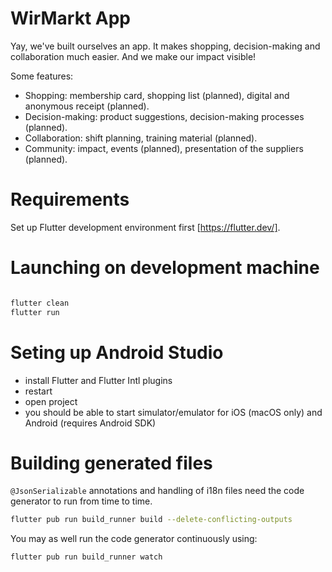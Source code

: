 # WirMarkt App

Yay, we've built ourselves an app. It makes shopping, decision-making and collaboration much easier. And we make our impact visible!

Some features:

* Shopping: membership card, shopping list (planned), digital and anonymous receipt (planned).
* Decision-making: product suggestions, decision-making processes (planned).
* Collaboration: shift planning, training material (planned).
* Community: impact, events (planned), presentation of the suppliers (planned).

# Requirements

Set up Flutter development environment first [https://flutter.dev/].

# Launching on development machine

```bash

flutter clean
flutter run

```

# Seting up Android Studio

* install Flutter and Flutter Intl plugins
* restart
* open project
* you should be able to start simulator/emulator for iOS (macOS only) and Android (requires Android SDK)

# Building generated files 

`@JsonSerializable` annotations and handling of i18n files need the code generator to run from time to time.

```bash
flutter pub run build_runner build --delete-conflicting-outputs
```

You may as well run the code generator continuously using:


```bash
flutter pub run build_runner watch
```
